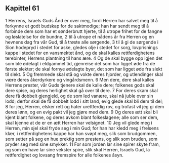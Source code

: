 ## Kapittel 61

1 Herrens, Israels Guds Ånd er over meg, fordi Herren har salvet meg til å forkynne et godt budskap for de saktmodige; han har sendt meg til å forbinde dem som har et sønderbrutt hjerte, til å utrope frihet for de fangne og løslatelse for de bundne,
2 til å utrope et nådens år fra Herren og en hevnens dag fra vår Gud, til å trøste alle sørgende,
3 til å gi de sørgende i Sion hodepryd i stedet for aske, gledes olje i stedet for sorg, lovprisnings kappe i stedet for en vansmektet ånd, og de skal kalles rettferdighetens terebinter, Herrens plantning til hans ære.
4 Og de skal bygge opp igjen det som ble ødelagt i eldgammel tid, gjenreise det som har ligget øde fra de første slekter; de skal fornye ødelagte byer, det som har ligget øde fra slekt til slekt.
5 Og fremmede skal stå og vokte deres hjorder, og utlendinger skal være deres åkerdyrkere og vingårdsmenn.
6 Men dere, dere skal kalles Herrens prester, vår Guds tjenere skal de kalle dere; folkenes gods skal dere spise, og deres herlighet skal gå over til dere.
7 For deres skam skal dere få dobbelt gjengjeld, og de som led vanære, skal nå juble over sin lodd; derfor skal de få dobbelt lodd i sitt land, evig glede skal bli dem til del;
8 for jeg, Herren, elsker rett og hater urettferdig rov, og trofast vil jeg gi dem deres lønn, og en evig pakt vil jeg gjøre med dem.
9 Og deres ætt skal bli kjent blant folkene, og deres avkom blant folkeslagene; alle som ser dem, skal kjenne at de er en ætt Herren har velsignet.
10 Jeg vil glede meg i Herren, min sjel skal fryde seg i min Gud; for han har kledd meg i frelsens klær, i rettferdighetens kappe har han svøpt meg, slik som brudgommen, som setter på seg en hue prektig som prestens, og slik som bruden, som pryder seg med sine smykker.
11 For som jorden lar sine spirer skyte fram, og som en have lar sine vekster spire, slik skal Herren, Israels Gud, la rettferdighet og lovsang fremspire for alle folkenes åsyn.
